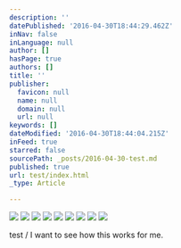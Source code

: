 ```yaml
---
description: ''
datePublished: '2016-04-30T18:44:29.462Z'
inNav: false
inLanguage: null
author: []
hasPage: true
authors: []
title: ''
publisher:
  favicon: null
  name: null
  domain: null
  url: null
keywords: []
dateModified: '2016-04-30T18:44:04.215Z'
inFeed: true
starred: false
sourcePath: _posts/2016-04-30-test.md
published: true
url: test/index.html
_type: Article

---
```

![](https://the-grid-user-content.s3-us-west-2.amazonaws.com/3cf61cce-bd3f-4728-a090-8fccf65ce7db.jpg)
![](https://the-grid-user-content.s3-us-west-2.amazonaws.com/f30bc088-4c48-4ad8-9597-4208f04c1ecb.jpg)
![](https://the-grid-user-content.s3-us-west-2.amazonaws.com/173a415a-7922-4759-a6f4-e16fcd7f9b8b.jpg)
![](https://the-grid-user-content.s3-us-west-2.amazonaws.com/35803302-a10b-45dd-b892-535d6b89e973.jpg)
![](https://the-grid-user-content.s3-us-west-2.amazonaws.com/474f38aa-8675-4db1-8c00-0e9c2e63c7d1.jpg)
![](https://the-grid-user-content.s3-us-west-2.amazonaws.com/fdd9c8d6-c474-4b21-998d-47f13e457be9.jpg)
![](https://the-grid-user-content.s3-us-west-2.amazonaws.com/afae56c5-7c51-4eb6-a934-91139d8b13a9.jpg)
![](https://the-grid-user-content.s3-us-west-2.amazonaws.com/52567db0-9554-4807-ae5a-9052a835c1e5.jpg)
![](https://the-grid-user-content.s3-us-west-2.amazonaws.com/b08397b3-0ed1-44f9-841f-ba8fe4b37e84.jpg)

test / I want to see how this works for me.